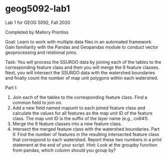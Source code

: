 # geog5092-lab1
Lab 1 for GEOG 5092, Fall 2020

Completed by Mallory Prentiss

Goal: Learn to work with multiple data files in an automated framework. Gain familiarity with the Pandas and Geopandas module to conduct vector geoprocessing and relational joins.

Task: You will process the SSURGO data by joining each of the tables to the corresponding feature class and then you will merge the 9 feature classes. Next, you will intersect the SSURGO data with the watershed boundaries and finally count the number of map unit polygons within each watershed.

Part I:
1) Join each of the tables to the corresponding feature class. Find a common field to join on.
2) Add a new field named mapunit to each joined feature class and calculate the values for all features as the map unit ID of the feature class. The map unit ID is the suffix of the layer name (e.g., co641).
3) Merge the 9 feature classes into a new feature class.
4) Intersect the merged feature class with the watershed boundaries.
Part II:
Find the number of features in the resulting intersected feature class that correspond to each watershed. Report these two numbers in a print statement at the end of your script. Hint: Look at the groupby function from pandas, which column should you group by?
